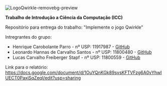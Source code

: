 
![LogoQwirkle-removebg-preview](https://user-images.githubusercontent.com/62681897/118050822-63ed7d80-b356-11eb-9d2d-06220a3bf929.png)

**Trabalho de Introdução a Ciência da Computação (ICC)**

Repositório para entrega do trabalho: "Implemente o jogo Qwirkle"

Intregrantes do grupo:

- Henrique Carobolante Parro - nº USP: 11917987 - [GitHub](https://github.com/KmonIKE)
- Leonardo Hannas de Carvalho Santos  - nº USP: 11800480 - [GitHub](https://github.com/LeonardoHannas)
- Lucas Carvalho Freiberger Stapf - nº USP: 11800559 - [GitHub](https://github.com/LucasStapf)

Link para o relatório: 
https://docs.google.com/document/d/1OuYQnKGk89svsKFTVFzg6A0vYhwIUECT0PaxjSqZeqI/edit?usp=sharing
